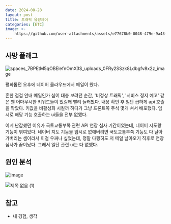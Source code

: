 ```yaml
---
date: 2024-08-28
layout: post
title: 트래픽 유량제어
categories: [ETC]
image: >-
    https://github.com/user-attachments/assets/e77678b0-0048-479e-9a43-4e9827541933
---
```


## 사망 플래그

![spaces_7BPEtM5qOBElefnOmX3S_uploads_0FRy2SSzk8Ldbgfv8x2z_image](https://github.com/user-attachments/assets/192f90bc-955c-49c8-b465-a7e591a0f828)

평화롭던 오후에 네이버 클라우드에서 메일이 왔다. 

흔한 점검 안내 메일인가 싶어 대충 보려던 순간, '비정상 트래픽', '서비스 정지 예고' 같은 웬 어마무시한 키워드들이 있길래 빨리 눌러봤다.
내용 확인 후 일단 급하게 api 호출을 막았다. 
키값을 비활성화 시킬까 하다가 그냥 프론트쪽 주석 몇개 쳐서 배포했다. 임시로 해당 기능 호출하는 ui들을 전부 없앴다.

이게 난감했던 이유가 국토교통부쪽 관련 API 연장 심사 기간이었는데, 네이버 지도랑 기능이 엮여있다. 네이버 지도 기능을 임시로 없애버리면 국토교통부쪽 기능도 다 날아가버리는 셈이라서 이걸 우짜나 싶었는데, 정말 다행히도 저 메일 날아오기 직후로 연장 심사가 끝이났다. 그래서 일단 관련 ui는 다 없앴다. 

## 원인 분석

![image](https://github.com/user-attachments/assets/3ec003fe-1b84-4ac8-8379-0e567a421075)


![제목 없음 (1)](https://github.com/user-attachments/assets/259ff457-87b3-46c4-a55a-ec7d9a6034ab)

## 참고

- 내 경험, 생각